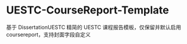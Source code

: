 # UESTC-CourseReport-Template
基于 DissertationUESTC 精简的 UESTC 课程报告模板，仅保留并默认启用 coursereport，支持封面字段自定义
